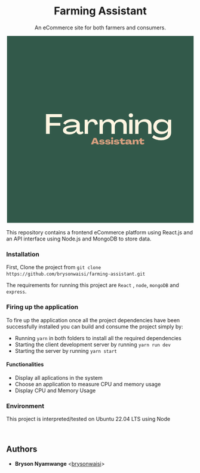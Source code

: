 <h1 align="center">Farming Assistant</h1>
<p align="center">An eCommerce site for both farmers and consumers.</p>

<p align="center">
 <img src="https://github.com/brysonwaisi/farming-assistant/blob/master/frontend/src/assets/hometxt.png" />
</p>

This repository contains a frontend eCommerce platform using React.js and an API interface using Node.js and MongoDB to store data.

### Installation

First, Clone the project from
`git clone https://github.com/brysonwaisi/farming-assistant.git`

The requirements for running this project are `React` , `node`, `mongoDB` and `express`.

### Firing up the application

To fire up the application once all the project dependencies have been successfully installed you can build and consume the project simply by:

- Running `yarn` in both folders to install all the required dependencies
- Starting the client development server by running `yarn run dev`
- Starting the server by running `yarn start`

#### Functionalities

- Display all aplications in the system
- Choose an application to measure CPU and memory usage
- Display CPU and Memory Usage

### Environment

This project is interpreted/tested on Ubuntu 22.04 LTS using Node

<br>

## Authors

- **Bryson Nyamwange** <[brysonwaisi](https://github.com/brysonwaisi)>
